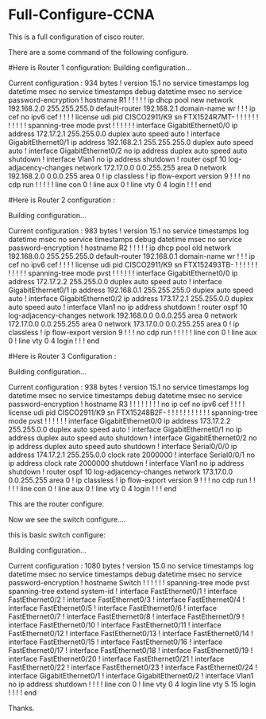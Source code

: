 # Full-Configure-CCNA
This is a full configuration of cisco router.



There are a some command of the following configure.


#Here is Router 1 configuration:
Building configuration...

Current configuration : 934 bytes
!
version 15.1
no service timestamps log datetime msec
no service timestamps debug datetime msec
no service password-encryption
!
hostname R1
!
!
!
!
!
ip dhcp pool new
 network 192.168.2.0 255.255.255.0
 default-router 192.168.2.1
 domain-name wr
!
!
!
ip cef
no ipv6 cef
!
!
!
!
license udi pid CISCO2911/K9 sn FTX1524R7MT-
!
!
!
!
!
!
!
!
!
!
!
spanning-tree mode pvst
!
!
!
!
!
!
interface GigabitEthernet0/0
 ip address 172.17.2.1 255.255.0.0
 duplex auto
 speed auto
!
interface GigabitEthernet0/1
 ip address 192.168.2.1 255.255.255.0
 duplex auto
 speed auto
!
interface GigabitEthernet0/2
 no ip address
 duplex auto
 speed auto
 shutdown
!
interface Vlan1
 no ip address
 shutdown
!
router ospf 10
 log-adjacency-changes
 network 172.17.0.0 0.0.255.255 area 0
 network 192.168.2.0 0.0.0.255 area 0
!
ip classless
!
ip flow-export version 9
!
!
!
no cdp run
!
!
!
!
!
line con 0
!
line aux 0
!
line vty 0 4
 login
!
!
!
end



#Here is Router 2 configuration :


Building configuration...

Current configuration : 983 bytes
!
version 15.1
no service timestamps log datetime msec
no service timestamps debug datetime msec
no service password-encryption
!
hostname R2
!
!
!
!
!
ip dhcp pool old
 network 192.168.0.0 255.255.255.0
 default-router 192.168.0.1
 domain-name wr
!
!
!
ip cef
no ipv6 cef
!
!
!
!
license udi pid CISCO2911/K9 sn FTX152493TB-
!
!
!
!
!
!
!
!
!
!
!
spanning-tree mode pvst
!
!
!
!
!
!
interface GigabitEthernet0/0
 ip address 172.17.2.2 255.255.0.0
 duplex auto
 speed auto
!
interface GigabitEthernet0/1
 ip address 192.168.0.1 255.255.255.0
 duplex auto
 speed auto
!
interface GigabitEthernet0/2
 ip address 173.17.2.1 255.255.0.0
 duplex auto
 speed auto
!
interface Vlan1
 no ip address
 shutdown
!
router ospf 10
 log-adjacency-changes
 network 192.168.0.0 0.0.0.255 area 0
 network 172.17.0.0 0.0.255.255 area 0
 network 173.17.0.0 0.0.255.255 area 0
!
ip classless
!
ip flow-export version 9
!
!
!
no cdp run
!
!
!
!
!
line con 0
!
line aux 0
!
line vty 0 4
 login
!
!
!
end


#Here is Router 3 Configuration :


Building configuration...

Current configuration : 938 bytes
!
version 15.1
no service timestamps log datetime msec
no service timestamps debug datetime msec
no service password-encryption
!
hostname R3
!
!
!
!
!
!
!
!
no ip cef
no ipv6 cef
!
!
!
!
license udi pid CISCO2911/K9 sn FTX15248B2F-
!
!
!
!
!
!
!
!
!
!
!
spanning-tree mode pvst
!
!
!
!
!
!
interface GigabitEthernet0/0
 ip address 173.17.2.2 255.255.0.0
 duplex auto
 speed auto
!
interface GigabitEthernet0/1
 no ip address
 duplex auto
 speed auto
 shutdown
!
interface GigabitEthernet0/2
 no ip address
 duplex auto
 speed auto
 shutdown
!
interface Serial0/0/0
 ip address 174.17.2.1 255.255.0.0
 clock rate 2000000
!
interface Serial0/0/1
 no ip address
 clock rate 2000000
 shutdown
!
interface Vlan1
 no ip address
 shutdown
!
router ospf 10
 log-adjacency-changes
 network 173.17.0.0 0.0.255.255 area 0
!
ip classless
!
ip flow-export version 9
!
!
!
no cdp run
!
!
!
!
!
line con 0
!
line aux 0
!
line vty 0 4
 login
!
!
!
end


This are the router configure.

Now we see the switch configure....

this is basic switch configure:

Building configuration...

Current configuration : 1080 bytes
!
version 15.0
no service timestamps log datetime msec
no service timestamps debug datetime msec
no service password-encryption
!
hostname Switch
!
!
!
!
!
!
spanning-tree mode pvst
spanning-tree extend system-id
!
interface FastEthernet0/1
!
interface FastEthernet0/2
!
interface FastEthernet0/3
!
interface FastEthernet0/4
!
interface FastEthernet0/5
!
interface FastEthernet0/6
!
interface FastEthernet0/7
!
interface FastEthernet0/8
!
interface FastEthernet0/9
!
interface FastEthernet0/10
!
interface FastEthernet0/11
!
interface FastEthernet0/12
!
interface FastEthernet0/13
!
interface FastEthernet0/14
!
interface FastEthernet0/15
!
interface FastEthernet0/16
!
interface FastEthernet0/17
!
interface FastEthernet0/18
!
interface FastEthernet0/19
!
interface FastEthernet0/20
!
interface FastEthernet0/21
!
interface FastEthernet0/22
!
interface FastEthernet0/23
!
interface FastEthernet0/24
!
interface GigabitEthernet0/1
!
interface GigabitEthernet0/2
!
interface Vlan1
 no ip address
 shutdown
!
!
!
!
line con 0
!
line vty 0 4
 login
line vty 5 15
 login
!
!
!
!
end

Thanks.

